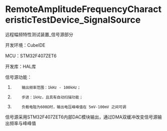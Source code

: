 # RemoteAmplitudeFrequencyCharacteristicTestDevice_SignalSource
远程幅频特性测试装置_信号源部分

开发环境：CubeIDE

MCU：STM32F407ZET6

开发库：HAL库

信号源功能：
1.         输出频率范围：1kHz - 100kHz；

2.         步进：1kHz，且具有自动扫描功能； 
           
3.         负载电阻为600Ω时，输出电压峰峰值在 5mV-100mV 之间可调
           
信号源采用STM32F407ZET6内部DAC模块输出，通过DMA双缓冲改变信号源输出频率与峰峰值
